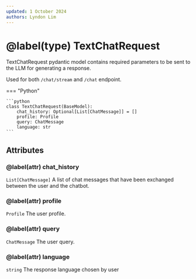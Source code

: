 ```yaml
---
updated: 1 October 2024
authors: Lyndon Lim
---
```


# @label(type) TextChatRequest

TextChatRequest pydantic model contains required parameters to be sent to the LLM for generating a response.

Used for both `/chat/stream` and `/chat` endpoint.

=== "Python"

    ```python
    class TextChatRequest(BaseModel):
        chat_history: Optional[List[ChatMessage]] = []
        profile: Profile
        query: ChatMessage
        language: str
    ```

## Attributes

### @label(attr) chat_history

`List[ChatMessage]` A list of chat messages that have been exchanged between the user and the chatbot.

### @label(attr) profile

`Profile` The user profile.

### @label(attr) query

`ChatMessage` The user query.

### @label(attr) language

`string` The response language chosen by user
